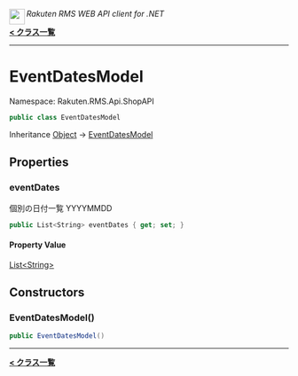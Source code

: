 <img align="left" style="height: 2em;" src="https://webservice.rakuten.co.jp/favicon.ico"><em>Rakuten RMS WEB API client for .NET</em>

[**< クラス一覧**](./)
- - -

# EventDatesModel

Namespace: Rakuten.RMS.Api.ShopAPI

```csharp
public class EventDatesModel
```

Inheritance [Object](https://docs.microsoft.com/en-us/dotnet/api/system.object) → [EventDatesModel](./rakuten.rms.api.shopapi.eventdatesmodel)

## Properties

### <a id="properties-eventdates"/>**eventDates**

個別の日付一覧 YYYYMMDD

```csharp
public List<String> eventDates { get; set; }
```

#### Property Value

[List&lt;String&gt;](https://docs.microsoft.com/en-us/dotnet/api/system.collections.generic.list-1)<br>

## Constructors

### <a id="constructors-.ctor"/>**EventDatesModel()**

```csharp
public EventDatesModel()
```


- - -
[**< クラス一覧**](./)
